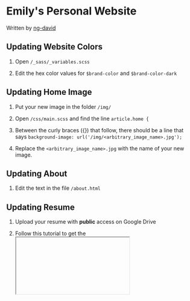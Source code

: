 # Emily's Personal Website

Written by [ng-david](https://github.com/ng-david)

## Updating Website Colors

1. Open `/_sass/_variables.scss`

2. Edit the hex color values for `$brand-color` and `$brand-color-dark`

## Updating Home Image

1. Put your new image in the folder `/img/`

2. Open `/css/main.scss` and find the line `article.home {`

3. Between the curly braces ({}) that follow, there should be a line that says `background-image: url('/img/<arbitrary_image_name>.jpg');`

4. Replace the `<arbitrary_image_name>.jpg` with the name of your new image.

## Updating About

1. Edit the text in the file `/about.html`

## Updating Resume

1. Upload your resume with **public** access on Google Drive

2. Follow this tutorial to get the <iframe> embed code from Google Drive: [link](http://www.alicekeeler.com/2016/06/05/google-drive-embed-pdf/)

3. Update the <iframe> tag in `/resume.html` with your newly generated one

## Update Portfolio

TODO: make portfolio have a separate image folder

## Writing a New Blog Post

1. Create a new file in the directory `/blog/_posts/<FILENAME>`. The new file must be named in this standard format: `2016-07-26-name-of-your-post.md`

3. Copy paste the template file's contents (`/blog/_posts/blog/_posts/TEMPLATE.md`) into your new blog post file.

4. Replace the contents with your new post's contents.

5. Congratulations, you've made a new post!

DAVID TODO: Make better instructions for this...

## Update Contact Email

1. Open `/contact.html`

2. Find the line that says `<form class="contact-form" method="POST" action="http://formspree.io/<arbitrary_email@gmail.com>"`

3. Replace `<arbitrary_email@gmail.com>` with your new email

4. Try sending a test message to yourself

## For Local Development Purposes:

1. Run `$ bundle exec jekyll serve` to serve the website locally at port `4000`

2. Open browser at `localhost:4000` and begin developing!
